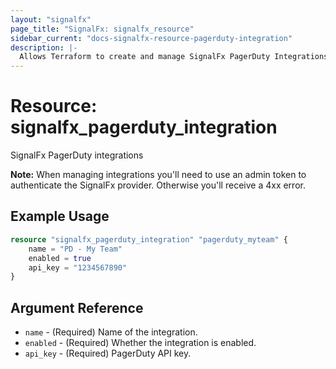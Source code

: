 ```yaml
---
layout: "signalfx"
page_title: "SignalFx: signalfx_resource"
sidebar_current: "docs-signalfx-resource-pagerduty-integration"
description: |-
  Allows Terraform to create and manage SignalFx PagerDuty Integrations
---
```


# Resource: signalfx_pagerduty_integration

SignalFx PagerDuty integrations

**Note:** When managing integrations you'll need to use an admin token to authenticate the SignalFx provider. Otherwise you'll receive a 4xx error.

## Example Usage

```terraform
resource "signalfx_pagerduty_integration" "pagerduty_myteam" {
    name = "PD - My Team"
    enabled = true
    api_key = "1234567890"
}
```
## Argument Reference

* `name` - (Required) Name of the integration.
* `enabled` - (Required) Whether the integration is enabled.
* `api_key` - (Required) PagerDuty API key.
